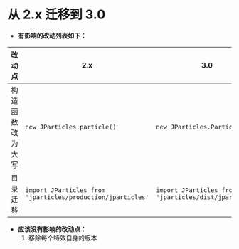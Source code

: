 # 从 2.x 迁移到 3.0

- **有影响的改动列表如下：**

|  改动点   | 2.x  | 3.0 |
|  ----  | ----  | ---- |
| 构造函数改为大写  | `new JParticles.particle()` | `new JParticles.Particle()` |
| 目录迁移  | `import JParticles from 'jparticles/production/jparticles'` | `import JParticles from 'jparticles/dist/jparticles'` |


- **应该没有影响的改动点：**
    1. 移除每个特效自身的版本
